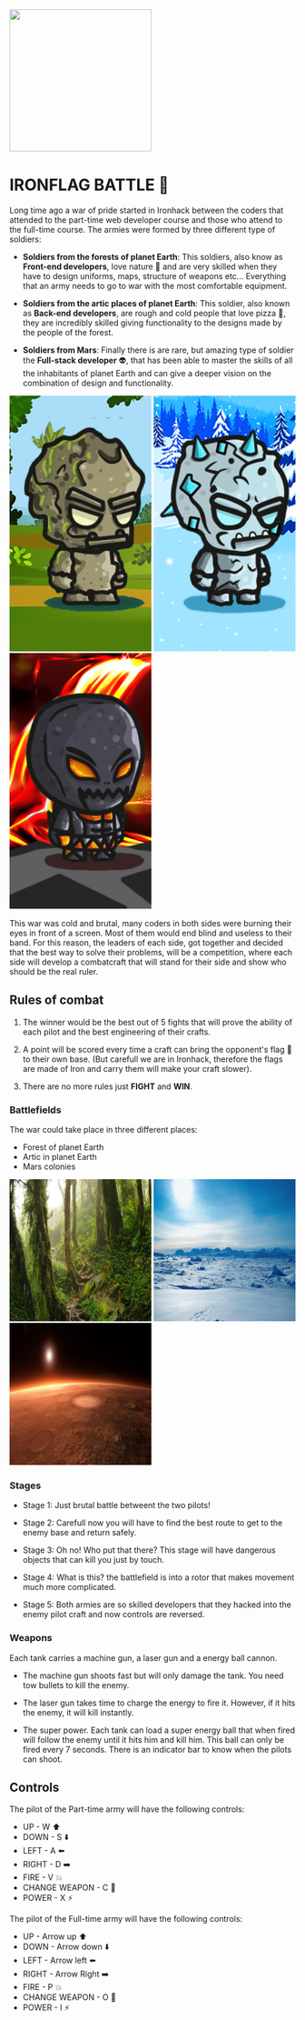 
<img src="images/logo.png" width="250" height="250">

# IRONFLAG BATTLE :triangular_flag_on_post:

Long time ago a war of pride started in Ironhack between the coders that attended to the part-time web developer course and those who attend to the full-time course. The armies were formed by three different type of soldiers:

- **Soldiers from the forests of planet Earth**: This soldiers, also know as **Front-end developers**, love nature :rose: and are very skilled when they have to design uniforms, maps, structure of weapons etc... Everything that an army needs to go to war with the most comfortable equipment.

- **Soldiers from the artic places of planet Earth**: This soldier, also known as **Back-end developers**, are rough and cold people that love pizza :pizza:, they are incredibly skilled giving functionality to the designs made by the people of the forest.

- **Soldiers from Mars**: Finally there is are rare, but amazing type of soldier the **Full-stack developer** :alien:, that has been able to master the skills of all the inhabitants of planet Earth and can give a deeper vision on the combination of design and functionality.

<img src="images/02munecofondo.jpg" width="250" height="450">    <img src="images/01munecofondo.jpg" width="250" height="450">    <img src="images/03munecofondo.jpg" width="250" height="450">


This war was cold and brutal, many coders in both sides were burning their eyes in front of a screen. Most of them would end blind and useless to their band. For this reason, the leaders of each side, got together and decided that the best way to solve their problems, will be a competition, where each side will develop a combatcraft that will stand for their side and show who should be the real ruler.

## Rules of combat

1. The winner would be the best out of 5 fights that will prove the ability of each pilot and the best engineering of their crafts.

2. A point will be scored every time a craft can bring the opponent's flag :triangular_flag_on_post: to their own base. (But carefull we are in Ironhack, therefore the flags are made of Iron and carry them will make your craft slower).

3. There are no more rules just **FIGHT** and **WIN**.

### Battlefields

The war could take place in three different places:

- Forest of planet Earth
- Artic in planet Earth
- Mars colonies

<img src="images/forestbkg.jpg" width="250" height="250">    <img src="images/icebkg.jpg" width="250" height="250">    <img src="images/background.jpg" width="250" height="250">

### Stages

- Stage 1: Just brutal battle betweent the two pilots!

- Stage 2: Carefull now you will have to find the best route to get to the enemy base and return safely.

- Stage 3: Oh no! Who put that there? This stage will have dangerous objects that can kill you just by touch.

- Stage 4: What is this? the battlefield is into a rotor that makes movement much more complicated.

- Stage 5: Both armies are so skilled developers that they hacked into the enemy pilot craft and now controls are reversed.

### Weapons

Each tank carries a machine gun, a laser gun and a energy ball cannon.

- The machine gun shoots fast but will only damage the tank. You need tow bullets to kill the enemy.

- The laser gun takes time to charge the energy to fire it. However, if it hits the enemy, it will kill instantly.

- The super power. Each tank can load a super energy ball that when fired will follow the enemy until it hits him and kill him. This ball can only be fired every 7 seconds. There is an indicator bar to know when the pilots can shoot.

## Controls

The pilot of the Part-time army will have the following controls:

- UP - W :arrow_up:
- DOWN - S :arrow_down:
- LEFT - A :arrow_left:
- RIGHT - D :arrow_right:
- FIRE - V :boom:
- CHANGE WEAPON - C :gun:
- POWER - X :zap:

The pilot of the Full-time army will have the following controls:

- UP - Arrow up :arrow_up:
- DOWN - Arrow down :arrow_down:
- LEFT - Arrow left :arrow_left:
- RIGHT - Arrow Right :arrow_right:
- FIRE - P :boom:
- CHANGE WEAPON - O :gun:
- POWER - I :zap:
